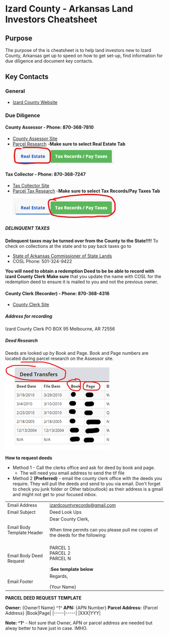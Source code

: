 # Izard County - Arkansas Land Investors Cheatsheet

## Purpose
The purpose of the is cheatsheet is to help land investors new to Izard County, Arkansas get up to speed on how to get set-up, find information for due diligence and document key contacts. 

## Key Contacts

### General 
* [Izard County Website](https://www.izardcountyar.org/)

### Due Diligence

#### County Assessor - Phone: 870-368-7810
* [County Assessor Site](https://www.izardcountyar.org/assessor)
* [Parcel Research](https://www.actdatascout.com/TaxCollector/Arkansas/Izard)
    -**Make sure to select Real Estate Tab**
    ![Assessor Tab](./images/taxCollector1.png)

#### Tax Collector - Phone: 870-368-7247
* [Tax Collector Site](https://www.izardcountyar.org/tax-collector)
* [Parcel Tax Research](https://www.actdatascout.com/TaxCollector/Arkansas/Izard)
    -**Make sure to select Tax Records/Pay Taxes Tab**
    ![Tax Collector Tab](./images/taxCollector2.png)

##### DELINQUENT TAXES

**Delinquent taxes may be turned over from the County to the State!!!!**
To check on collections at the state and to pay back taxes go to
* [State of Arkansas Commissioner of State Lands](https://www.cosl.org/Home/Search)
* COSL Phone: 501-324-9422 

**You will need to obtain a redemption Deed to be be able to record with izard County Clerk**
**Make sure** that you update the name with COSL for the redemption deed to ensure it is mailed to you and not the previous owner.


#### County Clerk (Recorder) - Phone: 870-368-4316
* [County Clerk Site](https://www.izardcountyar.org/circuit-county-clerk)

##### Address for recording
Izard County Clerk
PO BOX 95
Melbourne, AR 72556

##### Deed Research
Deeds are looked up by Book and Page.  Book and Page numbers are located during parcel research on the Assessor site.
![Deed research](./images/DeedResearch.png)

**How to request deeds**
 
* Method 1 - Call the clerks office and ask for deed by book and page.
    * The will need you email address to send the tif file
* Method 2 **(Preferred)** - email the county clerk office with the deeds you require.  They will pull the deeds and send to you via email.  Don't forget to check you junk folder or Other tab(outlook) as their address is a gmail and might not get to your focused inbox.

|          |          |
|----------|----------|
|Email Address| izardcountyrecords@gmail.com|
|Email Subject|  Deed Look Ups|
|Email Body Template Header|  Dear County Clerk,<br><br>When time permits can you please pull me copies of the deeds for the following:<br><br>
|Email Body Deed Request|  PARCEL 1<br>PARCEL 2<br>PARCEL N<br><br>:**See template below**
|Email Footer|Regards,<br><br>{Your Name}

**PARCEL DEED REQUEST TEMPLATE**

**Owner:** {Owner1 Name} ^1^
**APN:** {APN Number}
**Parcel Address:** {Parcel Address}
|Book|Page|
|-----|-----|
|XXX|YYY|

**Note: ^1^** - Not sure that Owner, APN or parcel address are needed but alway better to have just in case. IMHO.

### 






